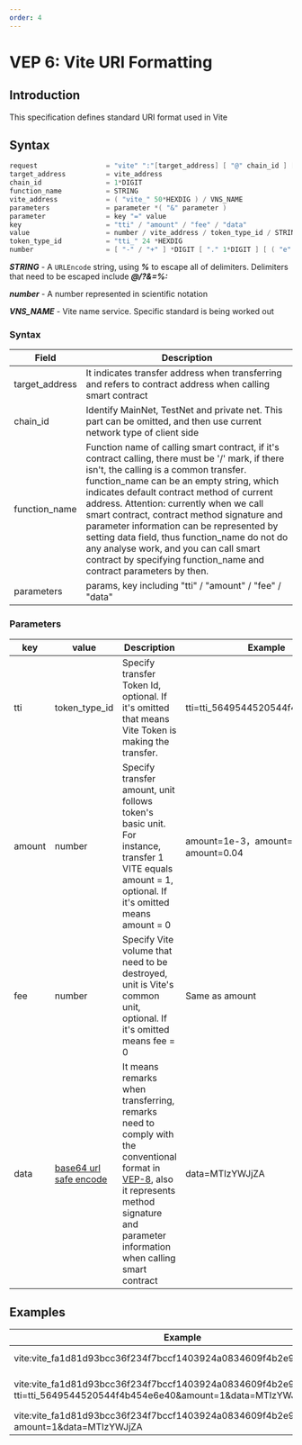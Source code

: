 ```yaml
---
order: 4
---
```

# VEP 6: Vite URI Formatting

## Introduction
This specification defines standard URI format used in Vite

## Syntax
```c++
request                 = "vite" ":"[target_address] [ "@" chain_id ] [ "/" function_name ] [ "?" parameters ]
target_address          = vite_address
chain_id                = 1*DIGIT
function_name           = STRING
vite_address            = ( "vite_" 50*HEXDIG ) / VNS_NAME
parameters              = parameter *( "&" parameter )
parameter               = key "=" value
key                     = "tti" / "amount" / "fee" / "data"
value                   = number / vite_address / token_type_id / STRING
token_type_id           = "tti_" 24 *HEXDIG
number                  = [ "-" / "+" ] *DIGIT [ "." 1*DIGIT ] [ ( "e" / "E" ) [ 1*DIGIT ]
```

***STRING*** - A `URLEncode` string, using ***%*** to escape all of delimiters. Delimiters that need to be escaped include ***@/?&=%:***

***number*** - A number represented in scientific notation

***VNS_NAME*** - Vite name service. Specific standard is being worked out

### Syntax

| Field | Description |
| --- | --- |
| target_address | It indicates transfer address when transferring and refers to contract address when calling smart contract |
| chain_id | Identify MainNet, TestNet and private net. This part can be omitted, and then use current network type of client side |
| function_name | Function name of calling smart contract, if it's contract calling, there must be '/' mark, if there isn't, the calling is a common transfer. function_name can be an empty string, which indicates default contract method of current address. Attention: currently when we call smart contract, contract method signature and parameter information can be represented by setting data field, thus function_name do not do any analyse work, and you can call smart contract by specifying function_name and contract parameters by then. |
| parameters | params, key including "tti" / "amount" / "fee" / "data" |

### Parameters

| key | value | Description | Example |
| --- | --- | --- | --- |
| tti | token_type_id | Specify transfer Token Id, optional. If it's omitted that means Vite Token is making the transfer. | tti=tti_5649544520544f4b454e6e40 |
| amount | number | Specify transfer amount, unit follows token's basic unit. For instance, transfer 1 VITE equals amount = 1, optional. If it's omitted means amount = 0 | amount=1e-3，amount=1000，amount=0.04 |
| fee | number | Specify Vite volume that need to be destroyed, unit is Vite's common unit, optional. If it's omitted means fee = 0 | Same as amount |
| data | [base64 url safe encode](https://tools.ietf.org/html/rfc4648#section-5) | It means remarks when transferring, remarks need to comply with the conventional format in [VEP-8](vep-8.md), also it represents method signature and parameter information when calling smart contract | data=MTIzYWJjZA |

## Examples

| Example | Description |
| --- | --- |
| vite:vite_fa1d81d93bcc36f234f7bccf1403924a0834609f4b2e9856ad | Represent account address vite_fa1d81d93bcc36f234f7bccf1403924a0834609f4b2e9856ad |
| vite:vite_fa1d81d93bcc36f234f7bccf1403924a0834609f4b2e9856ad?tti=tti_5649544520544f4b454e6e40&amount=1&data=MTIzYWJjZA | Transfer 1 VITE to vite_fa1d81d93bcc36f234f7bccf1403924a0834609f4b2e9856ad with a comment of “123abcd” |
| vite:vite_fa1d81d93bcc36f234f7bccf1403924a0834609f4b2e9856ad/echo?amount=1&data=MTIzYWJjZA | Call 'echo' method of contract vite_fa1d81d93bcc36f234f7bccf1403924a0834609f4b2e9856ad |
